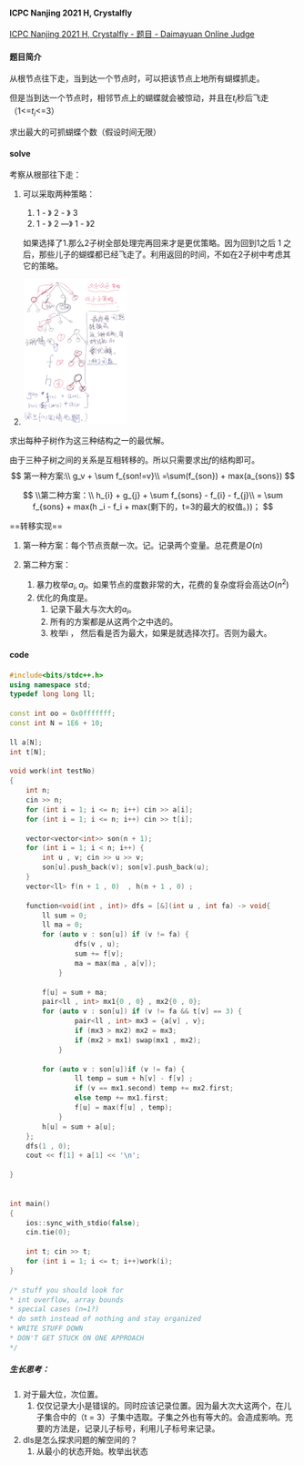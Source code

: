 #### ICPC Nanjing 2021 H, Crystalfly

[ICPC Nanjing 2021 H, Crystalfly - 题目 - Daimayuan Online Judge](http://oj.daimayuan.top/course/8/problem/295)

#### 题目简介

从根节点往下走，当到达一个节点时，可以把该节点上地所有蝴蝶抓走。

但是当到达一个节点时，相邻节点上的蝴蝶就会被惊动，并且在$t_i$秒后飞走（1<=$t_i$<=3）

求出最大的可抓蝴蝶个数（假设时间无限）

####  solve

考察从根部往下走：

1. 可以采取两种策略：

   1.  1 - 》 2  - 》 3 
   2.  1 - 》 2 —》 1 - 》2

   如果选择了1.那么2子树全部处理完再回来才是更优策略。因为回到1之后 1 之后，那些儿子的蝴蝶都已经飞走了。利用返回的时间，不如在2子树中考虑其它的策略。

2. <img src="%E6%A0%91%E4%B8%8A%E8%B7%AF%E5%BE%84.png" alt="转换" style="zoom: 25%;" />

求出每种子树作为这三种结构之一的最优解。

由于三种子树之间的关系是互相转移的。所以只需要求出$f$的结构即可。
$$
第一种方案:\\
g_v + \sum f_{son!=v}\\
=\sum(f_{son}) + max(a_{sons})
$$

$$
\\第二种方案：\\
h_{i} + g_{j} + \sum f_{sons} - f_{i} - f_{j}\\
= \sum f_{sons} + max(h _i - f_i + max(剩下的，t=3的最大的权值。))；
$$

==转移实现==

1. 第一种方案：每个节点贡献一次。记。记录两个变量。总花费是$O(n)$

2. 第二种方案：
   1. 暴力枚举$a_i,a_j$。如果节点的度数非常的大，花费的复杂度将会高达$O(n^2)$
   2. 优化的角度是。
      1. 记录下最大与次大的$a_i$。
      2.  所有的方案都是从这两个之中选的。
      3. 枚举i ， 然后看是否为最大，如果是就选择次打。否则为最大。

#### code

```cpp
#include<bits/stdc++.h>
using namespace std;
typedef long long ll;

const int oo = 0x0fffffff;
const int N = 1E6 + 10;

ll a[N];
int t[N];

void work(int testNo)
{
	int n;
	cin >> n;
	for (int i = 1; i <= n; i++) cin >> a[i];
	for (int i = 1; i <= n; i++) cin >> t[i];

	vector<vector<int>> son(n + 1);
	for (int i = 1; i < n; i++) {
		int u , v; cin >> u >> v;
		son[u].push_back(v); son[v].push_back(u);
	}
	vector<ll> f(n + 1 , 0)  , h(n + 1 , 0) ;

	function<void(int , int)> dfs = [&](int u , int fa) -> void{
		ll sum = 0;
		ll ma = 0;
		for (auto v : son[u]) if (v != fa) {
				dfs(v , u);
				sum += f[v];
				ma = max(ma , a[v]);
			}

		f[u] = sum + ma;
		pair<ll , int> mx1{0 , 0} , mx2{0 , 0};
		for (auto v : son[u]) if (v != fa && t[v] == 3) {
				pair<ll , int> mx3 = {a[v] , v};
				if (mx3 > mx2) mx2 = mx3;
				if (mx2 > mx1) swap(mx1 , mx2);
			}

		for (auto v : son[u])if (v != fa) {
				ll temp = sum + h[v] - f[v] ;
				if (v == mx1.second) temp += mx2.first;
				else temp += mx1.first;
				f[u] = max(f[u] , temp);
			}
		h[u] = sum + a[u];
	};
	dfs(1 , 0);
	cout << f[1] + a[1] << '\n';

}


int main()
{
	ios::sync_with_stdio(false);
	cin.tie(0);

	int t; cin >> t;
	for (int i = 1; i <= t; i++)work(i);
}

/* stuff you should look for
* int overflow, array bounds
* special cases (n=1?)
* do smth instead of nothing and stay organized
* WRITE STUFF DOWN
* DON'T GET STUCK ON ONE APPROACH
*/
```

##### 生长思考：

1. 对于最大位，次位置。
   1. 仅仅记录大小是错误的。同时应该记录位置。因为最大次大这两个，在儿子集合中的（t = 3）子集中选取。子集之外也有等大的。会造成影响。充要的方法是，记录儿子标号，利用儿子标号来记录。
2. dls是怎么探求问题的解空间的？
   1. 从最小的状态开始。枚举出状态